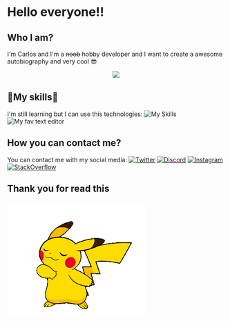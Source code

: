 # Hello everyone!!

## Who I am?
I'm Carlos and I'm a ~~noob~~ hobby developer and I want to create a awesome autobiography and very cool 😎

<p align="center">
  <img src="pikachuLove.gif"/>
</p>

## 🌟My skills🌟
I'm still learning but I can use this technologies:
![My Skills](https://skillicons.dev/icons?i=py,mysql,java,gradle)
![My fav text editor](https://skillicons.dev/icons?i=vscode)

## How you can contact me? 
You can contact me with my social media:
[![Twitter](https://skillicons.dev/icons?i=twitter)](https://twitter.com/WiiFlowers)
[![Discord](https://skillicons.dev/icons?i=discord)](https://discord.com/users/728721100862914690)
[![Instagram](https://skillicons.dev/icons?i=instagram)](https://www.instagram.com/carlos.cuack/)
[![StackOverflow](https://skillicons.dev/icons?i=stackoverflow)](https://es.stackoverflow.com/users/313581/carlos)

## Thank you for read this
![Bye](https://github.com/CarlosCuack/CarlosCuack/blob/9ee704e3e4673890a9b285a34dc918eac235b042/Pikachu%20Dance.gif)

<!--
Here are some ideas to get you started:

- 🔭 I’m currently working on ...
- 🌱 I’m currently learning ...
- 👯 I’m looking to collaborate on ...
- 🤔 I’m looking for help with ...
- 💬 Ask me about ...
- 📫 How to reach me: ...
- 😄 Pronouns: ...
- ⚡ Fun fact: ...
-->
